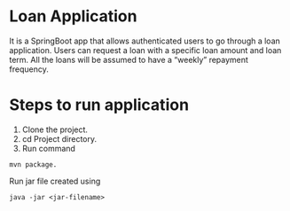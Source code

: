 # Loan Application
It is a SpringBoot app that allows authenticated users to go through a loan application. Users can request a loan with a specific loan amount and loan term. All the loans will be assumed to have a “weekly” repayment frequency.

# Steps to run application
1. Clone the project.
2. cd Project directory.
3. Run command 


```code
mvn package.
```

Run jar file created using 

```code
java -jar <jar-filename>

```
